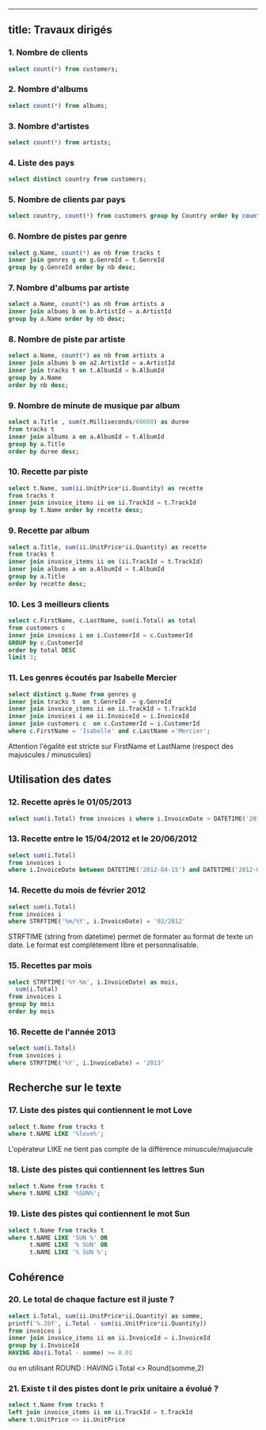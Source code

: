 ---
title: Travaux dirigés
----

### 1. Nombre de clients

```sql
select count(*) from customers;
```

### 2. Nombre d'albums

```sql
select count(*) from albums;
```
### 3. Nombre d'artistes

```sql
select count(*) from artists;
```

### 4. Liste des pays

```sql
select distinct country from customers;
```

### 5. Nombre de clients par pays

```sql
select country, count(*) from customers group by Country order by count(*) desc;
```

### 6. Nombre de pistes par genre

```sql
select g.Name, count(*) as nb from tracks t 
inner join genres g on g.GenreId = t.GenreId 
group by g.GenreId order by nb desc;
```

### 7. Nombre d'albums par artiste

```sql
select a.Name, count(*) as nb from artists a 
inner join albums b on b.ArtistId = a.ArtistId 
group by a.Name order by nb desc;
```

### 8. Nombre de piste par artiste

```sql
select a.Name, count(*) as nb from artists a 
inner join albums b on a2.ArtistId = a.ArtistId 
inner join tracks t on t.AlbumId = b.AlbumId 
group by a.Name 
order by nb desc;
```

### 9. Nombre de minute de musique par album

```sql
select a.Title , sum(t.Milliseconds/60000) as duree 
from tracks t 
inner join albums a on a.AlbumId = t.AlbumId 
group by a.Title 
order by duree desc;
```

### 10. Recette par piste

```sql
select t.Name, sum(ii.UnitPrice*ii.Quantity) as recette 
from tracks t 
inner join invoice_items ii on ii.TrackId = t.TrackId
group by t.Name order by recette desc;
```

### 9. Recette par album

```sql
select a.Title, sum(ii.UnitPrice*ii.Quantity) as recette
from tracks t 
inner join invoice_items ii on (ii.TrackId = t.TrackId)
inner join albums a on a.AlbumId = t.AlbumId 
group by a.Title 
order by recette desc;
```

### 10. Les 3 meilleurs clients

```sql
select c.FirstName, c.LastName, sum(i.Total) as total
from customers c
inner join invoices i on i.CustomerId = c.CustomerId 
GROUP by c.CustomerId 
order by total DESC 
limit 3;
```

### 11. Les genres écoutés par Isabelle Mercier

```sql
select distinct g.Name from genres g 
inner join tracks t  on t.GenreId  = g.GenreId 
inner join invoice_items ii on ii.TrackId = t.TrackId 
inner join invoices i on ii.InvoiceId = i.InvoiceId 
inner join customers c  on c.CustomerId = i.CustomerId 
where c.FirstName = 'Isabelle' and c.LastName ='Mercier';
```
Attention l'égalité est stricte sur FirstName et LastName (respect des majuscules / minuscules)

## Utilisation des dates

### 12. Recette après le 01/05/2013

```sql
select sum(i.Total) from invoices i where i.InvoiceDate > DATETIME('2013-05-01');
```

### 13. Recette entre le 15/04/2012 et le 20/06/2012

```sql
select sum(i.Total) 
from invoices i 
where i.InvoiceDate between DATETIME('2012-04-15') and DATETIME('2012-06-20');
```

### 14. Recette du mois de février 2012

```sql
select sum(i.Total) 
from invoices i 
where STRFTIME('%m/%Y', i.InvoiceDate) = '02/2012'
```

STRFTIME (string from datetime) permet de formater au format de texte un date. Le format est complètement libre et personnalisable. 

### 15. Recettes par mois

```sql
select STRFTIME('%Y-%m', i.InvoiceDate) as mois,
  sum(i.Total)
from invoices i 
group by mois
order by mois
```

### 16. Recette de l'année 2013

```sql
select sum(i.Total) 
from invoices i 
where STRFTIME('%Y', i.InvoiceDate) = '2013'
```
## Recherche sur le texte

### 17. Liste des pistes qui contiennent le mot Love

```sql
select t.Name from tracks t 
where t.NAME LIKE '%love%';
```
L'opérateur LIKE ne tient pas compte de la différence minuscule/majuscule

### 18. Liste des pistes qui contiennent les lettres Sun

```sql
select t.Name from tracks t 
where t.NAME LIKE '%SUN%';
```

### 19. Liste des pistes qui contiennent le mot Sun

```sql
select t.Name from tracks t 
where t.NAME LIKE 'SUN %' OR 
      t.NAME LIKE '% SUN' OR 
      t.NAME LIKE '% SUN %';
```

## Cohérence

### 20. Le total de chaque facture est il juste ?

```sql
select i.Total, sum(ii.UnitPrice*ii.Quantity) as somme,
printf('%.20f', i.Total - sum(ii.UnitPrice*ii.Quantity))
from invoices i
inner join invoice_items ii on ii.InvoiceId = i.InvoiceId 
group by i.InvoiceId 
HAVING Abs(i.Total - somme) >= 0.01
```

ou en utilisant ROUND : HAVING i.Total <> Round(somme,2)

### 21. Existe t il des pistes dont le prix unitaire a évolué ?

```sql
select t.Name from tracks t
left join invoice_items ii on ii.TrackId = t.TrackId 
where t.UnitPrice <> ii.UnitPrice 
```
